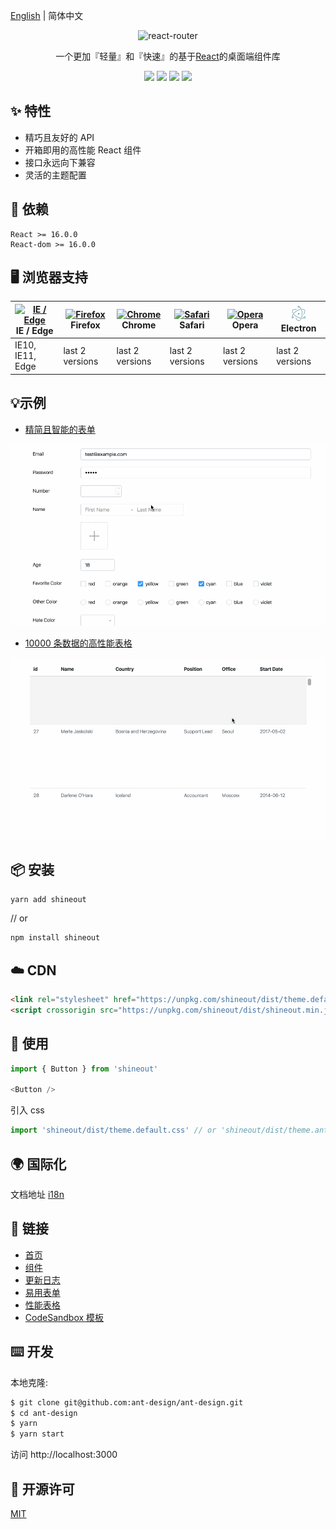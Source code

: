 [English](./README.md) | 简体中文

<p align="center">
  <img alt="react-router" src="https://user-images.githubusercontent.com/101764/44770646-44f53000-ab9b-11e8-834e-2b1394cea318.png" width="300">
</p>

<p align="center">
一个更加『轻量』和『快速』的基于<a href="https://facebook.github.io/react">React</a>的桌面端组件库
</p>

<p align="center">
  <a href="https://www.npmjs.com/package/shineout"><img src="https://img.shields.io/npm/v/shineout.svg?style=flat-square"></a>
  <a href="https://www.npmjs.com/package/shineout"><img src="https://img.shields.io/npm/dm/shineout.svg?style=flat-square"></a>
  <a href="https://david-dm.org/sheinsight/shineout"><img src="https://img.shields.io/david/sheinsight/shineout.svg?style=flat-square"></a>
  <img src="https://img.shields.io/badge/React-%3E%3D16.0.0-green.svg?style=flat-square">
</p>

## ✨ 特性

 - 精巧且友好的 API
 - 开箱即用的高性能 React 组件
 - 接口永远向下兼容
 - 灵活的主题配置

<!-- [View docs here](https://sheinsight.github.io/shineout/) -->

## 🎯 依赖

```
React >= 16.0.0
React-dom >= 16.0.0
```

## 🖥 浏览器支持

| [<img src="https://raw.githubusercontent.com/alrra/browser-logos/master/src/edge/edge_48x48.png" alt="IE / Edge" width="24px" height="24px" />](http://godban.github.io/browsers-support-badges/)</br>IE / Edge | [<img src="https://raw.githubusercontent.com/alrra/browser-logos/master/src/firefox/firefox_48x48.png" alt="Firefox" width="24px" height="24px" />](http://godban.github.io/browsers-support-badges/)</br>Firefox | [<img src="https://raw.githubusercontent.com/alrra/browser-logos/master/src/chrome/chrome_48x48.png" alt="Chrome" width="24px" height="24px" />](http://godban.github.io/browsers-support-badges/)</br>Chrome | [<img src="https://raw.githubusercontent.com/alrra/browser-logos/master/src/safari/safari_48x48.png" alt="Safari" width="24px" height="24px" />](http://godban.github.io/browsers-support-badges/)</br>Safari | [<img src="https://raw.githubusercontent.com/alrra/browser-logos/master/src/opera/opera_48x48.png" alt="Opera" width="24px" height="24px" />](http://godban.github.io/browsers-support-badges/)</br>Opera | [<img src="https://raw.githubusercontent.com/alrra/browser-logos/master/src/electron/electron_48x48.png" alt="Electron" width="24px" height="24px" />](http://godban.github.io/browsers-support-badges/)</br>Electron |
| --------- | --------- | --------- | --------- | --------- | --------- |
| IE10, IE11, Edge| last 2 versions| last 2 versions| last 2 versions| last 2 versions| last 2 versions |

## 💡示例
  - [精简且智能的表单](https://shine.wiki/1.4.x/cn/components/Form#heading-01-base)
  
   <img src="./site/images/form.gif" />

  - [ 10000 条数据的高性能表格](https://shine.wiki/1.4.x/cn/components/Table#heading-08-bigdata)
  
   <img src="./site/images/table.gif" />

## 📦 安装

```bash
yarn add shineout
```
// or
```bash
npm install shineout
```

## ☁️  CDN

```html
<link rel="stylesheet" href="https://unpkg.com/shineout/dist/theme.default.css" />
<script crossorigin src="https://unpkg.com/shineout/dist/shineout.min.js"></script>
```

## 🔨   使用

```javascript
import { Button } from 'shineout'

<Button />
```

引入 css

```javascript
import 'shineout/dist/theme.default.css' // or 'shineout/dist/theme.antd.css'
```

## 🌍  国际化

文档地址 [i18n](https://shine.wiki/1.4.x/cn/components/GetStart#heading-2-I18N)

## 🔗 链接

- [首页](http://shine.wiki/)
- [组件](https://shine.wiki/1.4.x/cn/components/GetStart)
- [更新日志](https://shine.wiki/1.4.x/cn/documentation/1.x.x)
- [易用表单](https://shine.wiki/1.4.x/cn/components/Form#heading-01-base)
- [性能表格](https://shine.wiki/1.4.x/cn/components/Table#heading-08-bigdata)
- [CodeSandbox 模板](https://codesandbox.io/s/delicate-http-y3duk)

## ⌨️ 开发

本地克隆:

```bash
$ git clone git@github.com:ant-design/ant-design.git
$ cd ant-design
$ yarn
$ yarn start
```

访问 http://localhost:3000

## 📜 开源许可
[MIT](./LICENSE)
